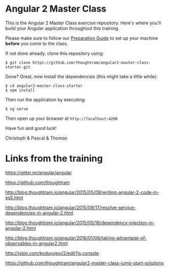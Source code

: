 # Angular 2 Master Class

This is the Angular 2 Master Class exercise repository. Here's where you'll build your Angular application throughout this training.

Please make sure to follow our [Preparation Guide](http://thoughtram.io/prepare-for-your-training.html) to set up your machine **before** you come to the class.

If not done already, clone this repository using:

```
$ git clone https://github.com/thoughtram/angular2-master-class-starter.git
```

Done? Great, now install the dependencies (this might take a little while):

```
$ cd angular2-master-class-starter
$ npm install
```

Then run the application by executing:

```
$ ng serve
```

Then open up your browser at `http://localhost:4200`

Have fun and good luck!

Christoph & Pascal & Thomas

# Links from the training

https://gitter.im/angular/angular

https://github.com/thoughtram

http://blog.thoughtram.io/angular/2015/05/09/writing-angular-2-code-in-es5.html

http://blog.thoughtram.io/angular/2015/09/17/resolve-service-dependencies-in-angular-2.html

http://blog.thoughtram.io/angular/2015/05/18/dependency-injection-in-angular-2.html

http://blog.thoughtram.io/angular/2016/01/06/taking-advantage-of-observables-in-angular2.html

http://jsbin.com/kodurujexi/2/edit?js,console

https://github.com/thoughtram/angular2-master-class-jump-start-solutions
